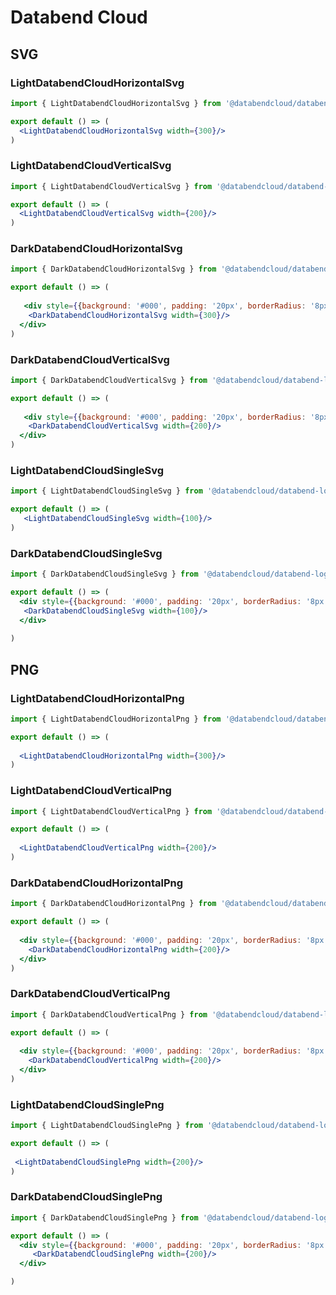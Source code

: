 
# Databend Cloud 

## SVG
### LightDatabendCloudHorizontalSvg
```jsx
import { LightDatabendCloudHorizontalSvg } from '@databendcloud/databend-logos';

export default () => (
  <LightDatabendCloudHorizontalSvg width={300}/>
)
```


### LightDatabendCloudVerticalSvg
```jsx
import { LightDatabendCloudVerticalSvg } from '@databendcloud/databend-logos';

export default () => (
  <LightDatabendCloudVerticalSvg width={200}/>
)
```

### DarkDatabendCloudHorizontalSvg

```jsx
import { DarkDatabendCloudHorizontalSvg } from '@databendcloud/databend-logos';

export default () => (
  
   <div style={{background: '#000', padding: '20px', borderRadius: '8px'}}>
    <DarkDatabendCloudHorizontalSvg width={300}/>
  </div>
)
```

### DarkDatabendCloudVerticalSvg

```jsx
import { DarkDatabendCloudVerticalSvg } from '@databendcloud/databend-logos';

export default () => (
  
   <div style={{background: '#000', padding: '20px', borderRadius: '8px'}}>
    <DarkDatabendCloudVerticalSvg width={200}/>
  </div>
)
```

### LightDatabendCloudSingleSvg
```jsx
import { LightDatabendCloudSingleSvg } from '@databendcloud/databend-logos';

export default () => (
   <LightDatabendCloudSingleSvg width={100}/>
)
```

### DarkDatabendCloudSingleSvg
```jsx
import { DarkDatabendCloudSingleSvg } from '@databendcloud/databend-logos';

export default () => (
  <div style={{background: '#000', padding: '20px', borderRadius: '8px'}}>
   <DarkDatabendCloudSingleSvg width={100}/>
  </div>
   
)
```


## PNG
### LightDatabendCloudHorizontalPng

```jsx
import { LightDatabendCloudHorizontalPng } from '@databendcloud/databend-logos';

export default () => (
  
  <LightDatabendCloudHorizontalPng width={300}/>
)
```

### LightDatabendCloudVerticalPng

```jsx
import { LightDatabendCloudVerticalPng } from '@databendcloud/databend-logos';

export default () => (
  
  <LightDatabendCloudVerticalPng width={200}/>
)
```

### DarkDatabendCloudHorizontalPng

```jsx
import { DarkDatabendCloudHorizontalPng } from '@databendcloud/databend-logos';

export default () => (
  
  <div style={{background: '#000', padding: '20px', borderRadius: '8px'}}>
    <DarkDatabendCloudHorizontalPng width={200}/>
  </div>
)
```


### DarkDatabendCloudVerticalPng

```jsx
import { DarkDatabendCloudVerticalPng } from '@databendcloud/databend-logos';

export default () => (
  
  <div style={{background: '#000', padding: '20px', borderRadius: '8px'}}>
    <DarkDatabendCloudVerticalPng width={200}/>
  </div>
)
```

### LightDatabendCloudSinglePng

```jsx
import { LightDatabendCloudSinglePng } from '@databendcloud/databend-logos';

export default () => (
  
 <LightDatabendCloudSinglePng width={200}/>
)
```

### DarkDatabendCloudSinglePng
```jsx
import { DarkDatabendCloudSinglePng } from '@databendcloud/databend-logos';

export default () => (
  <div style={{background: '#000', padding: '20px', borderRadius: '8px'}}>
     <DarkDatabendCloudSinglePng width={200}/>
  </div>

)
```


